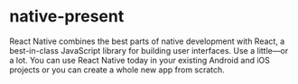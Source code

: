 # native-present
React Native combines the best parts of native development with React, a best-in-class JavaScript library for building user interfaces. Use a little—or a lot. You can use React Native today in your existing Android and iOS projects or you can create a whole new app from scratch.
